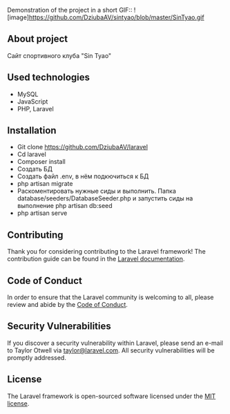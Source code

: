 Demonstration of the project in a short GIF:: ![image]https://github.com/DziubaAV/sintyao/blob/master/SinTyao.gif

## About project
Сайт спортивного клуба "Sin Tyao"

## Used technologies
- MySQL
- JavaScript
- PHP, Laravel

## Installation
- Git clone https://github.com/DziubaAV/laravel
- Сd laravel
- Сomposer install
- Cоздать БД
- Cоздать файл .env, в нём подкючиться к БД
- php artisan migrate
- Раскоментировать нужные сиды и выполнить. Папка database/seeders/DatabaseSeeder.php и запустить сиды на выполнение php artisan db:seed
- php artisan serve

## Contributing
Thank you for considering contributing to the Laravel framework! The contribution guide can be found in the [Laravel documentation](https://laravel.com/docs/contributions).

## Code of Conduct
In order to ensure that the Laravel community is welcoming to all, please review and abide by the [Code of Conduct](https://laravel.com/docs/contributions#code-of-conduct).

## Security Vulnerabilities
If you discover a security vulnerability within Laravel, please send an e-mail to Taylor Otwell via [taylor@laravel.com](mailto:taylor@laravel.com). All security vulnerabilities will be promptly addressed.

## License
The Laravel framework is open-sourced software licensed under the [MIT license](https://opensource.org/licenses/MIT).
